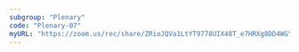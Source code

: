 ```yaml
---
subgroup: "Plenary"
code: "Plenary-07"
myURL: "https://zoom.us/rec/share/ZRioJQVa1LtYT9778UIX48T_e7HRXg8DD4WGYR6-zYp3umlQIrFvezdf1uVRzeLM.ViIhZKxJqVeN40Sz?startTime=1623856513000"
---
```

